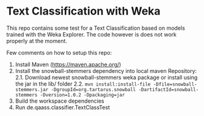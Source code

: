 # Text Classification with Weka
This repo contains some test for a Text Classification based on models trained with the Weka Explorer. The code however is does not work properly at the moment.

Few comments on how to setup this repo:
1. Install Maven (https://maven.apache.org/)
2. Install the snowball-stemmers dependency into local maven Repository:
	2.1. Download newest snowball-stemmers weka package or install using the jar in the lib/ folder
	2.2. `mvn install:install-file -Dfile=snowball-stemmers.jar -DgroupId=org.tartarus.snowball -DartifactId=snowball-stemmers -Dversion=1.0.2 -Dpackaging=jar`
3. Build the workspace dependencies
4. Run de.qaass.classifier.TextClassTest